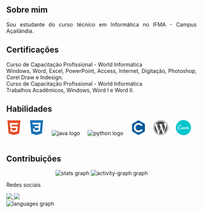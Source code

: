 <h2>Sobre mim</h2> 
<p align="justify">Sou estudante do curso técnico em Informática no IFMA - Campus Açailândia.</p>

<h2>Certificações</h2>
<p align="justify">Curso de Capacitação Profissional - World Informática
<br>
Windows, Word, Excel, PowerPoint, Access, Internet, Digitação, Photoshop, Corel Draw e Indesign.
<br>
Curso de Capacitação Profissional - World Informática
<br>
Trabalhos Acadêmicos, Windows, Word I e Word II.</p>


<h2 align="left"> Habilidades</h2>
<div align="left">
  <img src="https://raw.githubusercontent.com/devicons/devicon/ca28c779441053191ff11710fe24a9e6c23690d6/icons/html5/html5-plain.svg" height="40" alt="html5 logo"  />
  <img width="12" />
  <img src="https://raw.githubusercontent.com/devicons/devicon/ca28c779441053191ff11710fe24a9e6c23690d6/icons/css3/css3-plain.svg" height="40" alt="css3 logo"  />
  <img width="12" />
  <img src="https://cdn.jsdelivr.net/gh/devicons/devicon/icons/java/java-original.svg" height="40" alt="java logo"  />
  <img width="12" />
  <img src="https://cdn.jsdelivr.net/gh/devicons/devicon/icons/python/python-original.svg" height="40" alt="python logo"  />
  <img width="12" />
  <img src="https://raw.githubusercontent.com/devicons/devicon/ca28c779441053191ff11710fe24a9e6c23690d6/icons/c/c-plain.svg" height="40" alt="c logo"  />
  <img width="12" />
  <img src="https://raw.githubusercontent.com/devicons/devicon/ca28c779441053191ff11710fe24a9e6c23690d6/icons/wordpress/wordpress-plain.svg" height="40" alt="wordpress"  />
  <img width="12" />
  <img src="https://github.com/devicons/devicon/blob/master/icons/canva/canva-original.svg" height="40" alt="wordpress"  />
  <img width="12" />
  <h2>Contribuições</h2>
  <div align="center">
   <img src="https://github-readme-stats.vercel.app/api?username=Lhayla-Shamy1&hide_title=true&hide_rank=false&show_icons=true&include_all_commits=true&count_private=true&disable_animations=false&theme=github_dark&locale=pt-br&hide_border=true&order=1" height="150" alt="stats graph" /> 
  <img src="https://github-readme-activity-graph.vercel.app/graph?username=Lhayla-Shamy1&radius=16&theme=github-dark&area=true&order=5&hide_border=true" height="300" alt="activity-graph graph"  />
</div>
  </div>


  </div>


  Redes sociais
  <div align="letf">
  <a href="https://www.instagram.com/lhaylashamy9/" target="_blank">
    <img height="25" src="https://img.shields.io/badge/Instagram-E4405F?style=for-the-badge&logo=instagram&logoColor=white"/>
  </a>
  <a href="https://mail.google.com/mail/u/lhaylashamy@acad.ifma.edu.br/?view=cm&to=lhaylashamy@acad.ifma.edu.br" target="_blank">
    <img height="25" src="https://img.shields.io/badge/Gmail-D14836?style=for-the-badge&logo=gmail&logoColor=white"/>
  </a>
</div>
 <img src="https://github-readme-stats.vercel.app/api/top-langs?username=Lhayla-Shamy1&locale=pt-br&hide_title=false&layout=compact&card_width=320&langs_count=9&theme=github_dark&hide_border=true&order=2&custom_title=Linguagens" height="150" alt="languages graph" /> <br>
 
</div>

<!--
**Lhayla-Shamy1/Lhayla-Shamy1** is a ✨ _special_ ✨ repository because its `README.md` (this file) appears on your GitHub profile.

Here are some ideas to get you started:

- 🔭 I’m currently working on ...
- 🌱 I’m currently learning ...
- 👯 I’m looking to collaborate on ...
- 🤔 I’m looking for help with ...
- 💬 Ask me about ...
- 📫 How to reach me: ...
- 😄 Pronouns: ...
- ⚡ Fun fact: ...
-->
